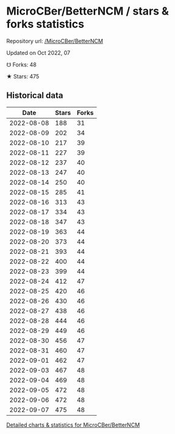 # MicroCBer/BetterNCM / stars & forks statistics

Repository url: [/MicroCBer/BetterNCM](https://github.com/MicroCBer/BetterNCM)

Updated on Oct 2022, 07

☋ Forks: 48

★ Stars: 475

## Historical data
| Date | Stars | Forks |
|------|-------|-------|
| 2022-08-08 | 188 | 31 | 
| 2022-08-09 | 202 | 34 | 
| 2022-08-10 | 217 | 39 | 
| 2022-08-11 | 227 | 39 | 
| 2022-08-12 | 237 | 40 | 
| 2022-08-13 | 247 | 40 | 
| 2022-08-14 | 250 | 40 | 
| 2022-08-15 | 285 | 41 | 
| 2022-08-16 | 313 | 43 | 
| 2022-08-17 | 334 | 43 | 
| 2022-08-18 | 347 | 43 | 
| 2022-08-19 | 363 | 44 | 
| 2022-08-20 | 373 | 44 | 
| 2022-08-21 | 393 | 44 | 
| 2022-08-22 | 400 | 44 | 
| 2022-08-23 | 399 | 44 | 
| 2022-08-24 | 412 | 47 | 
| 2022-08-25 | 420 | 46 | 
| 2022-08-26 | 430 | 46 | 
| 2022-08-27 | 438 | 46 | 
| 2022-08-28 | 444 | 46 | 
| 2022-08-29 | 449 | 46 | 
| 2022-08-30 | 456 | 47 | 
| 2022-08-31 | 460 | 47 | 
| 2022-09-01 | 462 | 47 | 
| 2022-09-03 | 467 | 48 | 
| 2022-09-04 | 469 | 48 | 
| 2022-09-05 | 472 | 48 | 
| 2022-09-06 | 472 | 48 | 
| 2022-09-07 | 475 | 48 | 


[Detailed charts & statistics for MicroCBer/BetterNCM](https://reviewgithub.com/rep/MicroCBer/BetterNCM)
